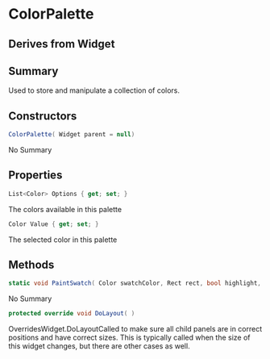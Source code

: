 # ColorPalette

## Derives from Widget

## Summary

Used to store and manipulate a collection of colors.
## Constructors

```c#
ColorPalette( Widget parent = null) 
```
No Summary
## Properties

```c#
List<Color> Options { get; set; } 
```
The colors available in this palette
```c#
Color Value { get; set; } 
```
The selected color in this palette
## Methods

```c#
static void PaintSwatch( Color swatchColor, Rect rect, bool highlight, float radius = 4, bool disabled = false) 
```
No Summary
```c#
protected override void DoLayout( ) 
```
OverridesWidget.DoLayoutCalled to make sure all child panels are in correct positions and have correct sizes.
This is typically called when the size of this widget changes, but there are other cases as well.

